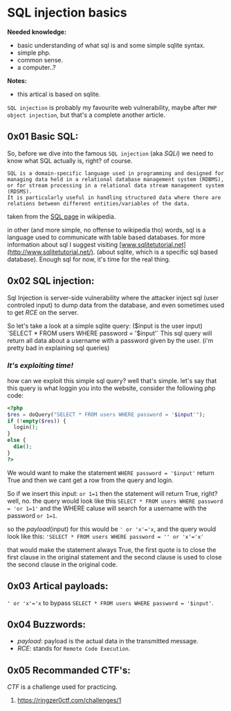 # SQL injection basics

**Needed knowledge:**
- basic understanding of what sql is and some simple sqlite syntax.
- simple php.
- common sense.
- a computer..?

**Notes:**
- this artical is based on sqlite.

`SQL injection` is probably my favourite web vulnerability, maybe after `PHP object injection`, but that's a complete another article.

## 0x01 Basic SQL:

So, before we dive into the famous `SQL injection` (aka *SQLi*) we need to know what SQL actually is, right? of course.

```
SQL is a domain-specific language used in programming and designed for managing data held in a relational database management system (RDBMS), or for stream processing in a relational data stream management system (RDSMS).
It is particularly useful in handling structured data where there are relations between different entities/variables of the data.
```
taken from the [SQL page](https://en.wikipedia.org/wiki/SQL) in wikipedia.

in other (and more simple, no offense to wikipedia tho) words, sql is a language used to communicate with table based databases. for more information about sql I suggest visiting [www.sqlitetutorial.net](http://www.sqlitetutorial.net/). (about sqlite, which is a specific sql based database). Enough sql for now, it's time for the real thing.

## 0x02 SQL injection:

Sql Injection is server-side vulnerability where the attacker inject sql (user controled input) to dump data from the database,
and even sometimes used to get _RCE_ on the server.

So let's take a look at a simple sqlite query: ($input is the user input)
`SELECT * FROM users WHERE password = '$input'`
This sql query will return all data about a username with a password given by the user. (i'm pretty bad in explaining sql queries)

### **_It's exploiting time!_**
how can we exploit this simple sql query? well that's simple.
let's say that this query is what loggin you into the website, consider the following php code:
```php
<?php
$res = doQuery("SELECT * FROM users WHERE password = '$input'");
if (!empty($res)) {
  login();
}
else {
  die();
}
?>
```
We would want to make the statement `WHERE password = '$input'` return True and then we cant get a row from the query and login.

So if we insert this input: `or 1=1` then the statement will return True, right? well, no.
the query would look like this `SELECT * FROM users WHERE password = 'or 1=1'` and the WHERE caluse will search for a username with the password `or 1=1`.

so the _payload_(input) for this would be `' or 'x'='x`, and the query would look like this: 
`'SELECT * FROM users WHERE password = '' or 'x'='x'`

that would make the statement always True, the first quote is to close the first clause in the original statement and the second clause is used to close the second clause in the original code.

## 0x03 Artical payloads:
`' or 'x'='x` to bypass `SELECT * FROM users WHERE password = '$input'`.

## 0x04 Buzzwords:
- _payload_: payload is the actual data in the transmitted message.
- _RCE_: stands for `Remote Code Execution`.

## 0x05 Recommanded CTF's:
_CTF_ is a challenge used for practicing.
1. https://ringzer0ctf.com/challenges/1
